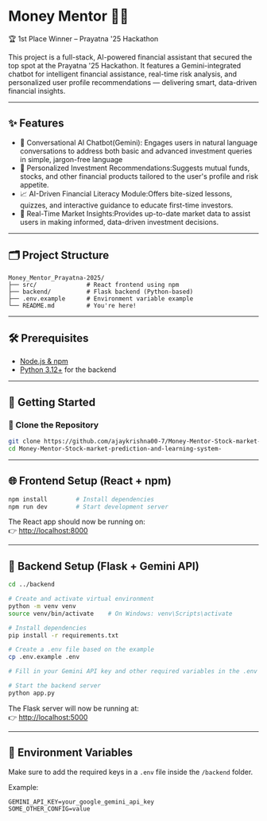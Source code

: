 # Money Mentor 💸🤖

🏆 1st Place Winner – Prayatna '25 Hackathon

This project is a full-stack, AI-powered financial assistant that secured the top spot at the Prayatna '25 Hackathon.
It features a Gemini-integrated chatbot for intelligent financial assistance, real-time risk analysis, and personalized user profile recommendations — delivering smart, data-driven financial insights.

---

## ✨ Features

- 🧠 Conversational AI Chatbot(Gemini): Engages users in natural language conversations to address both basic and advanced investment queries in simple, jargon-free language
- 💬 Personalized Investment Recommendations:Suggests mutual funds, stocks, and other financial products tailored to the user's profile and risk appetite.​
- 📈 AI-Driven Financial Literacy Module:Offers bite-sized lessons, quizzes, and interactive guidance to educate first-time investors.​
- 📁 Real-Time Market Insights:Provides up-to-date market data to assist users in making informed, data-driven investment decisions.


---

## 🗂️ Project Structure

```
Money_Mentor_Prayatna-2025/
├── src/              # React frontend using npm
├── backend/          # Flask backend (Python-based)
├── .env.example      # Environment variable example
└── README.md         # You're here!
```

---

## 🛠️ Prerequisites

- [Node.js & npm](https://nodejs.org/)
- [Python 3.12+](https://www.python.org/) for the backend

---

## 🚀 Getting Started

### 🔹 Clone the Repository

```bash
git clone https://github.com/ajaykrishna00-7/Money-Mentor-Stock-market-prediction-and-learning-system-
cd Money-Mentor-Stock-market-prediction-and-learning-system-
```

---

## 🌐 Frontend Setup (React + npm)

```bash
npm install        # Install dependencies
npm run dev        # Start development server
```

The React app should now be running on:  
👉 [http://localhost:8000](http://localhost:8000)

---

## 🧠 Backend Setup (Flask + Gemini API)

```bash
cd ../backend

# Create and activate virtual environment
python -m venv venv
source venv/bin/activate    # On Windows: venv\Scripts\activate

# Install dependencies
pip install -r requirements.txt

# Create a .env file based on the example
cp .env.example .env

# Fill in your Gemini API key and other required variables in the .env file

# Start the backend server
python app.py
```

The Flask server will now be running at:  
👉 [http://localhost:5000](http://localhost:5000)

---

## 🔑 Environment Variables

Make sure to add the required keys in a `.env` file inside the `/backend` folder.

Example:

```env
GEMINI_API_KEY=your_google_gemini_api_key
SOME_OTHER_CONFIG=value
```
